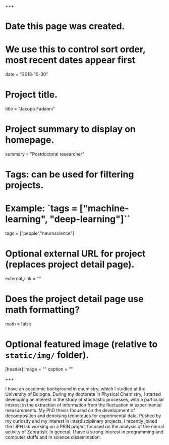 +++
# Date this page was created.
# We use this to control sort order, most recent dates appear first
date = "2018-10-30"

# Project title.
title = "Jacopo Fadanni"

# Project summary to display on homepage.
summary = "Postdoctoral researcher"

# Tags: can be used for filtering projects.
# Example: `tags = ["machine-learning", "deep-learning"]``
tags = ["people","neuroscience"]

# Optional external URL for project (replaces project detail page).
external_link = ""

# Does the project detail page use math formatting?
math = false

# Optional featured image (relative to `static/img/` folder).
[header]
image = ""
caption = ""

+++

I have an academic background in chemistry, which I studied at the University of Bologna.
During my doctorate in Physical Chemistry, I started developing an interest in the study of stochastic processes, with a particular interest in the extraction of information from the fluctuation in experimental measurements.  My PhD  thesis focused on the development of decomposition and denoising techniques for experimental data.
Pushed by my curiosity and my interest in interdisciplinary projects, I recently joined the LIPH lab working on a PRIN project focused on the analysis of the neural activity of Zebrafish.
In general, I have a strong interest in programming and computer stuffs and in science dissemination.